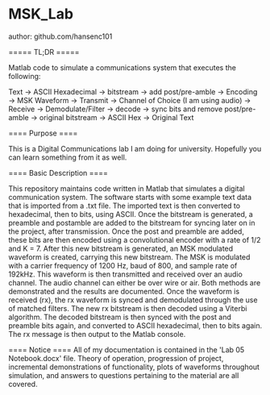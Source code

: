 # MSK_Lab
author: github.com/hansenc101

===== TL;DR =====

Matlab code to simulate a communications system that executes the following:

Text -> ASCII Hexadecimal -> bitstream -> add post/pre-amble -> Encoding -> MSK Waveform -> Transmit -> Channel of Choice (I am using audio) -> Receive -> Demodulate/Filter -> 
decode  -> sync bits and remove post/pre-amble -> original bitstream -> ASCII Hex -> Original Text

==== Purpose ====

This is a Digital Communications lab I am doing for university. Hopefully you can learn something from it as well.

==== Basic Description ====

This repository maintains code written in Matlab that simulates a digital communication system. The software starts with some example text data that is imported from a .txt file. 
The imported text is then converted to hexadecimal, then to bits, using ASCII. Once the bitstream is generated, a preamble and postamble are added to the bitstream for syncing 
later on in the project, after transmission. Once the post and preamble are added, these bits are then encoded using a convolutional encoder with a rate of 1/2 and K = 7. After 
this new bitstream is generated,  an MSK modulated waveform is created, carrying this new bitstream. The MSK is modulated with a carrier frequency of 1200 Hz, baud of 800, and 
sample rate of 192kHz. This waveform is then transmitted and received over an audio channel. The audio channel can either be over wire or air. Both methods are demonstrated and 
the results are documented. Once the waveform is received (rx), the rx waveform is synced and demodulated through the use of matched filters. The new rx bitstream is then decoded 
using a Viterbi algorithm. The decoded bitstream is then synced with the post and preamble bits again, and converted to ASCII hexadecimal, then to bits again. The rx message is 
then output to the Matlab console. 

==== Notice ====
All of my documentation is contained in the 'Lab 05 Notebook.docx' file. Theory of operation, progression of project, incremental demonstrations of functionality, plots of waveforms throughout simulation, and answers to questions pertaining to the material are all covered.
